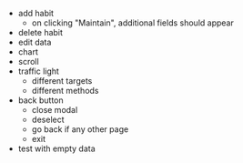 - add habit
	- on clicking "Maintain", additional fields should appear
- delete habit
- edit data
- chart
- scroll
- traffic light
	- different targets
	- different methods
- back button
	- close modal
	- deselect
	- go back if any other page
	- exit
- test with empty data